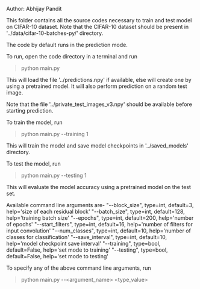 Author: Abhijay Pandit

This folder contains all the source codes necessary to train and test model on CIFAR-10 dataset.
Note that the CIFAR-10 dataset should be present in '../data/cifar-10-batches-py/' directory.

The code by default runs in the prediction mode.

To run, open the code directory in a terminal and run
> python main.py

This will load the file '../predictions.npy' if available, else will create one by using a pretrained model.
It will also perform prediction on a random test image.

Note that the file '../private_test_images_v3.npy' should be available before starting prediction.

To train the model, run
> python main.py --training 1

This will train the model and save model checkpoints in '../saved_models' directory.

To test the model, run
> python main.py --testing 1

This will evaluate the model accuracy using a pretrained model on the test set.

Available command line arguments are-
"--block_size", type=int, default=3, help='size of each residual block'
"--batch_size", type=int, default=128, help='training batch size'
"--epochs", type=int, default=200, help='number of epochs'
"--start_filters", type=int, default=16, help='number of filters for input convolution'
"--num_classes", type=int, default=10, help='number of classes for classification'
"--save_interval", type=int, default=10, help='model checkpoint save interval'
"--training", type=bool, default=False, help='set mode to training'
"--testing", type=bool, default=False, help='set mode to testing'

To specify any of the above command line arguments, run
> python main.py --<argument_name> <type_value>
